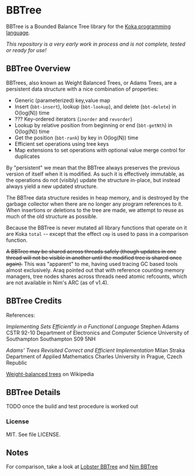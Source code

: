 # BBTree

BBTree is a Bounded Balance Tree library for the [Koka programming language](https://github.com/koka-lang/koka).

*This repository is a very early work in process and is not complete, tested or ready for use!*

## BBTree Overview

BBTrees, also known as Weight Balanced Trees, or Adams Trees, are a persistent data structure
with a nice combination of properties:

* Generic (parameterized) key,value map
* Insert (`bbt-insert`), lookup (`bbt-lookup`), and delete (`bbt-delete`) in O(log(N)) time
* ??? Key-ordered iterators (`inorder` and `revorder`)
* Lookup by relative position from beginning or end (`bbt-getNth`) in O(log(N)) time
* Get the position (`bbt-rank`) by key in O(log(N)) time
* Efficient set operations using tree keys
* Map extensions to set operations with optional value merge control for duplicates

By "persistent" we mean that the BBTree always preserves the previous version of itself when it is modified. As such it is effectively immutable, as the operations do not (visibly) update the structure in-place, but instead always yield a new updated structure.

The BBTree data structure resides in heap memory, and is destroyed by the garbage collector when there are no longer any program references to it. When insertions or deletions to the tree are made, we attempt to reuse as much of the old structure as possible.

Because the BBTree is never mutated all library functions that operate on it are Koka `total` -- except that the effect `cmp` is used to pass in a comparison function.

~~A BBTree may be shared across threads safely (though updates in one thread will not be visible
in another until the modified tree is shared once again).~~ This was "apparent" to me, having used tracing GC based tools almost exclusively. Araq pointed out that with reference counting memory managers, tree nodes shares across threads need atomic refcounts, which are not available in Nim's ARC (as of v1.4).

## BBTree Credits

References:

*Implementing Sets Efficiently in a Functional Language*
Stephen Adams
CSTR 92-10
Department of Electronics and Computer Science University of Southampton Southampton S09 5NH

*Adams’ Trees Revisited Correct and Efficient Implementation*
Milan Straka
Department of Applied Mathematics Charles University in Prague, Czech Republic

[Weight-balanced trees](https://en.wikipedia.org/wiki/Weight-balanced_tree) on Wikipedia


## BBTree Details

TODO once the build and test procedure is worked out

### License

MIT. See file LICENSE.

## Notes

For comparison, take a look at [Lobster BBTree](https://github.com/dcurrie/lobster-bbtree) and [Nim BBTree](https://github.com/dcurrie/nim-bbtree)
